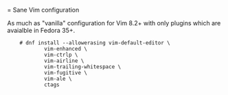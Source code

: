 = Sane Vim configuration

As much as "vanilla" configuration for Vim 8.2+ with only plugins which are avaialble in Fedora 35+.

        # dnf install --allowerasing vim-default-editor \
                vim-enhanced \
                vim-ctrlp \
                vim-airline \
                vim-trailing-whitespace \
                vim-fugitive \
                vim-ale \
                ctags
